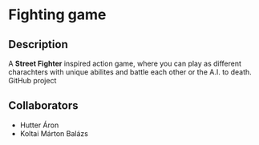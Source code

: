 # Fighting game
## Description
A **Street Fighter** inspired action game, where you can play as different charachters with unique abilites and battle each other or the A.I. to death.
GitHub project

## Collaborators
- Hutter Áron
- Koltai Márton Balázs 
